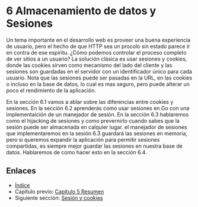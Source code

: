 # 6 Almacenamiento de datos y Sesiones

Un tema importante en el desarrollo web es proveer una buena experiencia de usuario, pero el hecho de que HTTP sea un procolo sin estado parece ir en contra de ese espíritu. ¿Cómo podemos controlar el proceso completo de ver sitios a un usuario? La solución clásica es usar sesiones y cookies, donde las cookies sirven como mecanismo del lado del cliente y las sesiones son guardadas en el servidor con un identificador único para cada usuario. Nota que las sesiones puede ser pasadas en la URL, en las cookies o incluso en la base de datos, lo cual es mas seguro, pero puede alterar un poco el rendimiento de la aplicación.

En la sección 6.1 vamos a ablar sobre las diferencias entre cookies y sesiones. En la sección 6.2 aprenderás como usar sesiones en Go con una implementaición de un manejador de sesión. En la sección 6.3 hablaremos como el hijacking de sesiones y como prevernirlo cuando sabes que la sesión puede ser almacenada en calquier lugar. el manejador de sesiones que implementaremos en la sesión 6.3 guardará las sesiones en memoria, pero si queremos expandir la aplicación para permitir sesiones compartidas, es siempre mejor guardar las sesiones en nuestra base de datos. Hablaremos de como hacer esto en la sección 6.4.

## Enlaces

- [Índice](preface.md)
- Capítulo previo: [Capítulo 5 Resumen](05.7.md)
- Siguiente sección: [Sesión y cookies](06.1.md)
